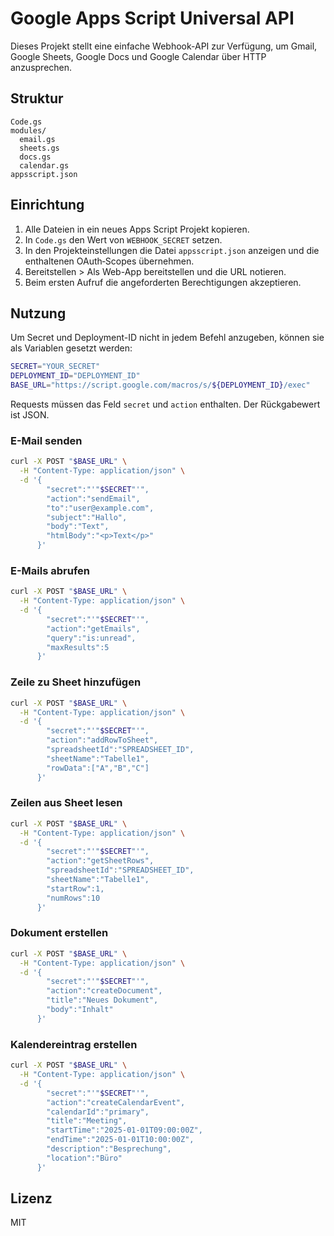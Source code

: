 # Google Apps Script Universal API

Dieses Projekt stellt eine einfache Webhook-API zur Verfügung, um Gmail, Google Sheets, Google Docs und Google Calendar über HTTP anzusprechen.

## Struktur
```
Code.gs
modules/
  email.gs
  sheets.gs
  docs.gs
  calendar.gs
appsscript.json
```

## Einrichtung
1. Alle Dateien in ein neues Apps Script Projekt kopieren.
2. In `Code.gs` den Wert von `WEBHOOK_SECRET` setzen.
3. In den Projekteinstellungen die Datei `appsscript.json` anzeigen und die enthaltenen OAuth‑Scopes übernehmen.
4. Bereitstellen > Als Web-App bereitstellen und die URL notieren.
5. Beim ersten Aufruf die angeforderten Berechtigungen akzeptieren.

## Nutzung
Um Secret und Deployment-ID nicht in jedem Befehl anzugeben, können sie als Variablen gesetzt werden:

```bash
SECRET="YOUR_SECRET"
DEPLOYMENT_ID="DEPLOYMENT_ID"
BASE_URL="https://script.google.com/macros/s/${DEPLOYMENT_ID}/exec"
```

Requests müssen das Feld `secret` und `action` enthalten. Der Rückgabewert ist JSON.

### E-Mail senden
```bash
curl -X POST "$BASE_URL" \
  -H "Content-Type: application/json" \
  -d '{
        "secret":"'"$SECRET"'",
        "action":"sendEmail",
        "to":"user@example.com",
        "subject":"Hallo",
        "body":"Text",
        "htmlBody":"<p>Text</p>"
      }'
```

### E-Mails abrufen
```bash
curl -X POST "$BASE_URL" \
  -H "Content-Type: application/json" \
  -d '{
        "secret":"'"$SECRET"'",
        "action":"getEmails",
        "query":"is:unread",
        "maxResults":5
      }'
```

### Zeile zu Sheet hinzufügen
```bash
curl -X POST "$BASE_URL" \
  -H "Content-Type: application/json" \
  -d '{
        "secret":"'"$SECRET"'",
        "action":"addRowToSheet",
        "spreadsheetId":"SPREADSHEET_ID",
        "sheetName":"Tabelle1",
        "rowData":["A","B","C"]
      }'
```

### Zeilen aus Sheet lesen
```bash
curl -X POST "$BASE_URL" \
  -H "Content-Type: application/json" \
  -d '{
        "secret":"'"$SECRET"'",
        "action":"getSheetRows",
        "spreadsheetId":"SPREADSHEET_ID",
        "sheetName":"Tabelle1",
        "startRow":1,
        "numRows":10
      }'
```

### Dokument erstellen
```bash
curl -X POST "$BASE_URL" \
  -H "Content-Type: application/json" \
  -d '{
        "secret":"'"$SECRET"'",
        "action":"createDocument",
        "title":"Neues Dokument",
        "body":"Inhalt"
      }'
```

### Kalendereintrag erstellen
```bash
curl -X POST "$BASE_URL" \
  -H "Content-Type: application/json" \
  -d '{
        "secret":"'"$SECRET"'",
        "action":"createCalendarEvent",
        "calendarId":"primary",
        "title":"Meeting",
        "startTime":"2025-01-01T09:00:00Z",
        "endTime":"2025-01-01T10:00:00Z",
        "description":"Besprechung",
        "location":"Büro"
      }'
```

## Lizenz
MIT
